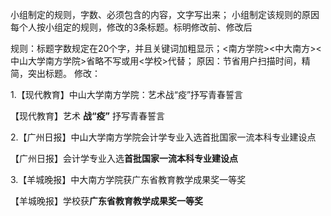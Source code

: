 小组制定的规则，字数、必须包含的内容，文字写出来；
小组制定该规则的原因
每个人按小组定的规则，修改的3条标题。标明修改前、修改后

规则：标题字数规定在20个字，并且关键词加粗显示；<南方学院><中大南方><中山大学南方学院>省略不写或用<学校>代替；
原因：节省用户扫描时间，精简，突出标题。
修改：

1.【现代教育】中山大学南方学院：艺术战“疫”抒写青春誓言
  
  【现代教育】艺术 **战“疫”** 抒写青春誓言    
           
2.【广州日报】中山大学南方学院会计学专业入选首批国家一流本科专业建设点
  
  【广州日报】会计学专业入选**首批国家一流本科专业建设点**

3.【羊城晚报】中大南方学院获广东省教育教学成果奖一等奖
  
  【羊城晚报】学校获**广东省教育教学成果奖一等奖**

